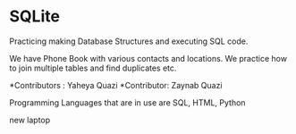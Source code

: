 # SQLite
Practicing making Database Structures and executing SQL code. 


We have Phone Book with various contacts and locations. We practice how to join multiple tables and find duplicates etc. 

*Contributors : Yaheya Quazi
*Contributor: Zaynab Quazi

Programming Languages that are in use are SQL, HTML, Python

new laptop
